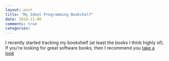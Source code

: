 ```yaml
---
layout: post
title: "My Ideal Programming Bookshelf"
date: 2014-11-06
comments: true
categories:
---
```


I recently started tracking my bookshelf (at least the books I think highly of). If you're looking for great software books, then I recommend you [take a look](https://github.com/jbodah/bookshelf)
